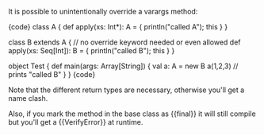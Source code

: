 It is possible to unintentionally override a varargs method:

{code}
class A {
  def apply(xs: Int*): A = { println("called A"); this }
}

class B extends A {
  // no override keyword needed or even allowed
  def apply(xs: Seq[Int]): B = { println("called B"); this }
}

object Test {
  def main(args: Array[String]) {
    val a: A = new B
    a(1,2,3) // prints "called B"
  }
}
{code}

Note that the different return types are necessary, otherwise you'll get a name clash.

Also, if you mark the method in the base class as {{final}} it will still compile but you'll get a {{VerifyError}} at runtime.
